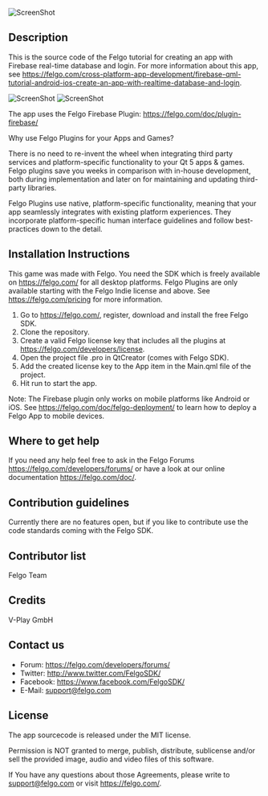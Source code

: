 ![ScreenShot](https://felgo.com/support/felgo-logo.png)

Description
-----------
This is the source code of the Felgo tutorial for creating an app with Firebase real-time database and login.
For more information about this app, see https://felgo.com/cross-platform-app-development/firebase-qml-tutorial-android-ios-create-an-app-with-realtime-database-and-login.

![ScreenShot](https://felgo.com/wp-content/uploads/2018/11/Firebase-Create-Entry.gif)
![ScreenShot](https://felgo.com/wp-content/uploads/2018/11/Firebase-Delete-Entry-VPlay-Qt.gif)

The app uses the Felgo Firebase Plugin: https://felgo.com/doc/plugin-firebase/

Why use Felgo Plugins for your Apps and Games?

There is no need to re-invent the wheel when integrating third party services and platform-specific functionality to your Qt 5 apps & games. Felgo plugins save you weeks in comparison with in-house development, both during implementation and later on for maintaining and updating third-party libraries.

Felgo Plugins use native, platform-specific functionality, meaning that your app seamlessly integrates with existing platform experiences. They incorporate platform-specific human interface guidelines and follow best-practices down to the detail.

Installation Instructions
-------------------------
This game was made with Felgo. You need the SDK which is freely available on https://felgo.com/ for all desktop platforms. Felgo Plugins are only available starting with the Felgo Indie license and above. See https://felgo.com/pricing for more information.

1. Go to https://felgo.com/, register, download and install the free Felgo SDK.
2. Clone the repository.
3. Create a valid Felgo license key that includes all the plugins at https://felgo.com/developers/license.
4. Open the project file .pro in QtCreator (comes with Felgo SDK).
5. Add the created license key to the App item in the Main.qml file of the project.
6. Hit run to start the app.

Note: The Firebase plugin only works on mobile platforms like Android or iOS. See https://felgo.com/doc/felgo-deployment/ to learn how to deploy a Felgo App to mobile devices.

Where to get help
-----------------
If you need any help feel free to ask in the Felgo Forums https://felgo.com/developers/forums/ or have a look at our online documentation https://felgo.com/doc/.

Contribution guidelines
-----------------------
Currently there are no features open, but if you like to contribute use the code standards coming with the Felgo SDK.

Contributor list
----------------
Felgo Team

Credits
-------
V-Play GmbH

Contact us
----------
- Forum: https://felgo.com/developers/forums/
- Twitter: http://www.twitter.com/FelgoSDK/
- Facebook: https://www.facebook.com/FelgoSDK/
- E-Mail: support@felgo.com

License
-------
The app sourcecode is released under the MIT license.

Permission is NOT granted to merge, publish, distribute, sublicense and/or
sell the provided image, audio and video files of this software.

If You have any questions about those Agreements, please write to support@felgo.com
or visit https://felgo.com/.
